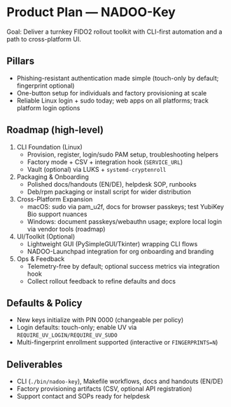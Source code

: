 # Product Plan — NADOO-Key

Goal: Deliver a turnkey FIDO2 rollout toolkit with CLI-first automation and a path to cross-platform UI.

## Pillars
- Phishing-resistant authentication made simple (touch-only by default; fingerprint optional)
- One-button setup for individuals and factory provisioning at scale
- Reliable Linux login + sudo today; web apps on all platforms; track platform login options

## Roadmap (high-level)
1) CLI Foundation (Linux)
   - Provision, register, login/sudo PAM setup, troubleshooting helpers
   - Factory mode + CSV + integration hook (`SERVICE_URL`)
   - Vault (optional) via LUKS + `systemd-cryptenroll`
2) Packaging & Onboarding
   - Polished docs/handouts (EN/DE), helpdesk SOP, runbooks
   - Deb/rpm packaging or install script for wider distribution
3) Cross-Platform Expansion
   - macOS: sudo via pam_u2f, docs for browser passkeys; test YubiKey Bio support nuances
   - Windows: document passkeys/webauthn usage; explore local login via vendor tools (roadmap)
4) UI/Toolkit (Optional)
   - Lightweight GUI (PySimpleGUI/Tkinter) wrapping CLI flows
   - NADOO-Launchpad integration for org onboarding and branding
5) Ops & Feedback
   - Telemetry-free by default; optional success metrics via integration hook
   - Collect rollout feedback to refine defaults and docs

## Defaults & Policy
- New keys initialize with PIN 0000 (changeable per policy)
- Login defaults: touch-only; enable UV via `REQUIRE_UV_LOGIN/REQUIRE_UV_SUDO`
- Multi-fingerprint enrollment supported (interactive or `FINGERPRINTS=N`)

## Deliverables
- CLI (`./bin/nadoo-key`), Makefile workflows, docs and handouts (EN/DE)
- Factory provisioning artifacts (CSV, optional API registration)
- Support contact and SOPs ready for helpdesk
